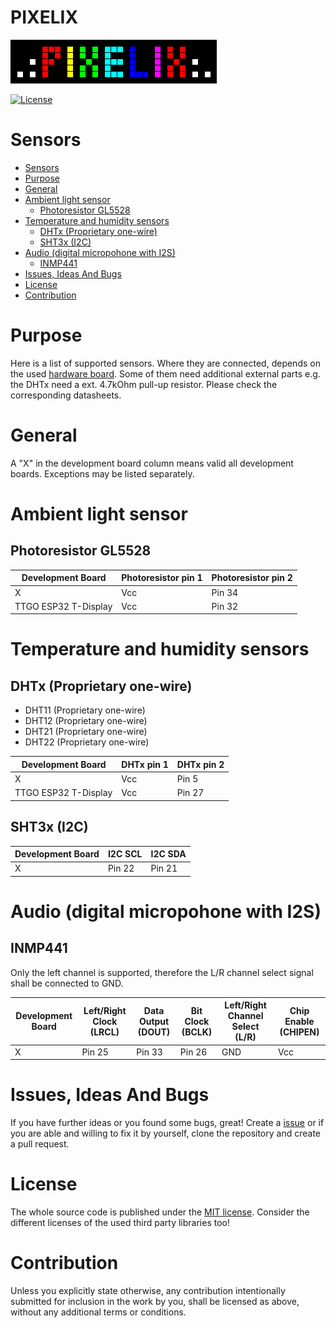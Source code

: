 # PIXELIX <!-- omit in toc -->
![PIXELIX](./images/LogoBlack.png)

[![License](https://img.shields.io/badge/license-MIT-blue.svg)](http://choosealicense.com/licenses/mit/)

# Sensors

- [Sensors](#sensors)
- [Purpose](#purpose)
- [General](#general)
- [Ambient light sensor](#ambient-light-sensor)
  - [Photoresistor GL5528](#photoresistor-gl5528)
- [Temperature and humidity sensors](#temperature-and-humidity-sensors)
  - [DHTx (Proprietary one-wire)](#dhtx-proprietary-one-wire)
  - [SHT3x (I2C)](#sht3x-i2c)
- [Audio (digital micropohone with I2S)](#audio-digital-micropohone-with-i2s)
  - [INMP441](#inmp441)
- [Issues, Ideas And Bugs](#issues-ideas-and-bugs)
- [License](#license)
- [Contribution](#contribution)

# Purpose
Here is a list of supported sensors. Where they are connected, depends on the used [hardware board](./boards/README.md). Some of them need additional external parts e.g. the DHTx need a ext. 4.7kOhm pull-up resistor. Please check the corresponding datasheets.

# General
A "X" in the development board column means valid all development boards. Exceptions may be listed separately.

# Ambient light sensor

## Photoresistor GL5528

| Development Board | Photoresistor pin 1 | Photoresistor pin 2 |
| ----------------- | ------------------- | ------------------- |
| X | Vcc | Pin 34 |
| TTGO ESP32 T-Display | Vcc | Pin 32 |

# Temperature and humidity sensors

## DHTx (Proprietary one-wire)
* DHT11 (Proprietary one-wire)
* DHT12 (Proprietary one-wire)
* DHT21 (Proprietary one-wire)
* DHT22 (Proprietary one-wire)

| Development Board | DHTx pin 1 | DHTx pin 2 |
| ----------------- | ---------- | ---------- |
| X | Vcc | Pin 5 |
| TTGO ESP32 T-Display | Vcc | Pin 27 |

## SHT3x (I2C)

| Development Board | I2C SCL | I2C SDA |
| ----------------- | ------- | ------- |
| X | Pin 22 | Pin 21 |

# Audio (digital micropohone with I2S)

## INMP441
Only the left channel is supported, therefore the L/R channel select signal shall be connected to GND.

| Development Board | Left/Right Clock (LRCL) | Data Output (DOUT) | Bit Clock (BCLK) | Left/Right Channel Select (L/R) | Chip Enable (CHIPEN) |
| ----------------- | ----------------------- | ------------------ | ---------------- | ------------------------------- | -------------------- |
| X | Pin 25 | Pin 33 | Pin 26 | GND | Vcc |

# Issues, Ideas And Bugs
If you have further ideas or you found some bugs, great! Create a [issue](https://github.com/BlueAndi/esp-rgb-led-matrix/issues) or if you are able and willing to fix it by yourself, clone the repository and create a pull request.

# License
The whole source code is published under the [MIT license](http://choosealicense.com/licenses/mit/).
Consider the different licenses of the used third party libraries too!

# Contribution
Unless you explicitly state otherwise, any contribution intentionally submitted for inclusion in the work by you, shall be licensed as above, without any
additional terms or conditions.
